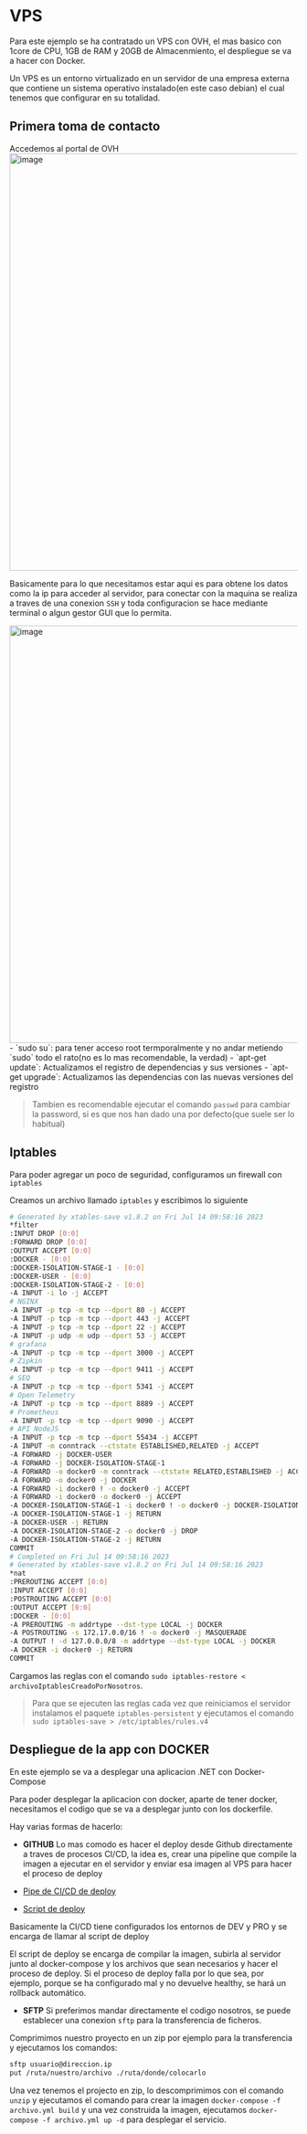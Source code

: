 # VPS
Para este ejemplo se ha contratado un VPS con OVH, el mas basico con 1core de CPU, 1GB de RAM y 20GB de Almacenmiento, el despliegue se va a hacer con Docker.

Un VPS es un entorno virtualizado en un servidor de una empresa externa que contiene un sistema operativo instalado(en este caso debian) el cual tenemos que configurar en su totalidad.

## Primera toma de contacto 
Accedemos al portal de OVH
<img width="731" alt="image" src="https://github.com/g4rc1ss/ApuntesProgramacion/assets/28193994/f7703bf0-ff19-4c0a-a2c0-9f24461fa029">

Basicamente para lo que necesitamos estar aqui es para obtene los datos como la ip para acceder al servidor, para conectar con la maquina se realiza a traves de una conexion `SSH` y toda configuracion se hace mediante terminal o algun gestor GUI que lo permita.

<img width="731" alt="image" src="https://github.com/g4rc1ss/ApuntesProgramacion/assets/28193994/29752b94-427b-4aa7-80db-fa01cda28470">
- `sudo su`: para tener acceso root termporalmente y no andar metiendo `sudo` todo el rato(no es lo mas recomendable, la verdad)
- `apt-get update`: Actualizamos el registro de dependencias y sus versiones
- `apt-get upgrade`: Actualizamos las dependencias con las nuevas versiones del registro

> Tambien es recomendable ejecutar el comando `passwd` para cambiar la password, si es que nos han dado una por defecto(que suele ser lo habitual)

## Iptables
Para poder agregar un poco de seguridad, configuramos un firewall con `iptables`

Creamos un archivo llamado `iptables` y escribimos lo siguiente
```bash
# Generated by xtables-save v1.8.2 on Fri Jul 14 09:58:16 2023
*filter
:INPUT DROP [0:0]
:FORWARD DROP [0:0]
:OUTPUT ACCEPT [0:0]
:DOCKER - [0:0]
:DOCKER-ISOLATION-STAGE-1 - [0:0]
:DOCKER-USER - [0:0]
:DOCKER-ISOLATION-STAGE-2 - [0:0]
-A INPUT -i lo -j ACCEPT
# NGINX
-A INPUT -p tcp -m tcp --dport 80 -j ACCEPT
-A INPUT -p tcp -m tcp --dport 443 -j ACCEPT
-A INPUT -p tcp -m tcp --dport 22 -j ACCEPT
-A INPUT -p udp -m udp --dport 53 -j ACCEPT
# grafana
-A INPUT -p tcp -m tcp --dport 3000 -j ACCEPT
# Zipkin
-A INPUT -p tcp -m tcp --dport 9411 -j ACCEPT
# SEQ
-A INPUT -p tcp -m tcp --dport 5341 -j ACCEPT
# Open Telemetry
-A INPUT -p tcp -m tcp --dport 8889 -j ACCEPT
# Prometheus
-A INPUT -p tcp -m tcp --dport 9090 -j ACCEPT
# API NodeJS
-A INPUT -p tcp -m tcp --dport 55434 -j ACCEPT
-A INPUT -m conntrack --ctstate ESTABLISHED,RELATED -j ACCEPT
-A FORWARD -j DOCKER-USER
-A FORWARD -j DOCKER-ISOLATION-STAGE-1
-A FORWARD -o docker0 -m conntrack --ctstate RELATED,ESTABLISHED -j ACCEPT
-A FORWARD -o docker0 -j DOCKER
-A FORWARD -i docker0 ! -o docker0 -j ACCEPT
-A FORWARD -i docker0 -o docker0 -j ACCEPT
-A DOCKER-ISOLATION-STAGE-1 -i docker0 ! -o docker0 -j DOCKER-ISOLATION-STAGE-2
-A DOCKER-ISOLATION-STAGE-1 -j RETURN
-A DOCKER-USER -j RETURN
-A DOCKER-ISOLATION-STAGE-2 -o docker0 -j DROP
-A DOCKER-ISOLATION-STAGE-2 -j RETURN
COMMIT
# Completed on Fri Jul 14 09:58:16 2023
# Generated by xtables-save v1.8.2 on Fri Jul 14 09:58:16 2023
*nat
:PREROUTING ACCEPT [0:0]
:INPUT ACCEPT [0:0]
:POSTROUTING ACCEPT [0:0]
:OUTPUT ACCEPT [0:0]
:DOCKER - [0:0]
-A PREROUTING -m addrtype --dst-type LOCAL -j DOCKER
-A POSTROUTING -s 172.17.0.0/16 ! -o docker0 -j MASQUERADE
-A OUTPUT ! -d 127.0.0.0/8 -m addrtype --dst-type LOCAL -j DOCKER
-A DOCKER -i docker0 -j RETURN
COMMIT
```
Cargamos las reglas con el comando `sudo iptables-restore < archivoIptablesCreadoPorNosotros`.

> Para que se ejecuten las reglas cada vez que reiniciamos el servidor instalamos el paquete `iptables-persistent` y ejecutamos el comando `sudo iptables-save > /etc/iptables/rules.v4`

##  Despliegue de la app con DOCKER
En este ejemplo se va a desplegar una aplicacion .NET con Docker-Compose

Para poder desplegar la aplicacion con docker, aparte de tener docker, necesitamos el codigo que se va a desplegar junto con los dockerfile.

Hay varias formas de hacerlo:

- **GITHUB**
Lo mas comodo es hacer el deploy desde Github directamente a traves de procesos CI/CD, la idea es, crear una pipeline que compile la imagen a ejecutar en el servidor y enviar esa imagen al VPS para hacer el proceso de deploy

- [Pipe de CI/CD de deploy](https://github.com/g4rc1ss/Dotnet-Web-Clean-Architecture-Skeleton/blob/main/.github/workflows/deploy-hostwebapi.yml)
- [Script de deploy](https://github.com/g4rc1ss/Dotnet-Web-Clean-Architecture-Skeleton/blob/main/.docker/deploy.ps1)

Basicamente la CI/CD tiene configurados los entornos de DEV y PRO y se encarga de llamar al script de deploy

El script de deploy se encarga de compilar la imagen, subirla al servidor junto al docker-compose y los archivos que sean necesarios y hacer el proceso de deploy. Si el proceso de deploy falla por lo que sea, por ejemplo, porque se ha configurado mal y no devuelve healthy, se hará un rollback automático.

- **SFTP**
Si preferimos mandar directamente el codigo nosotros, se puede establecer una conexion `sftp` para la transferencia de ficheros.

Comprimimos nuestro proyecto en un zip por ejemplo para la transferencia y ejecutamos los comandos:
```bash
sftp usuario@direccion.ip
put /ruta/nuestro/archivo ./ruta/donde/colocarlo
```

Una vez tenemos el projecto en zip, lo descomprimimos con el comando `unzip` y ejecutamos el comando para crear la imagen `docker-compose -f archivo.yml build` y una vez construida la imagen, ejecutamos `docker-compose -f archivo.yml up -d` para desplegar el servicio.